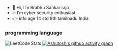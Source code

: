 - 👋 Hi, I’m Brabhu Sankar raja
- 🔥 I’m cyber security enthusiast
- 👉 info age 14 std 9th tamilnadu India 
### programming language 
![LeetCode Stats](https://leetcard.jacoblin.cool/brabhu?theme=dark&font=Over%20the%20Rainbow&ext=contest)
[![Ashutosh's github activity graph](https://github-readme-activity-graph.vercel.app/graph?username=brabhu&bg_color=000000&color=ffffff&line=00ff00&point=ff0000&area=true&hide_border=true)](https://github.com/ashutosh00710/github-readme-activity-graph)